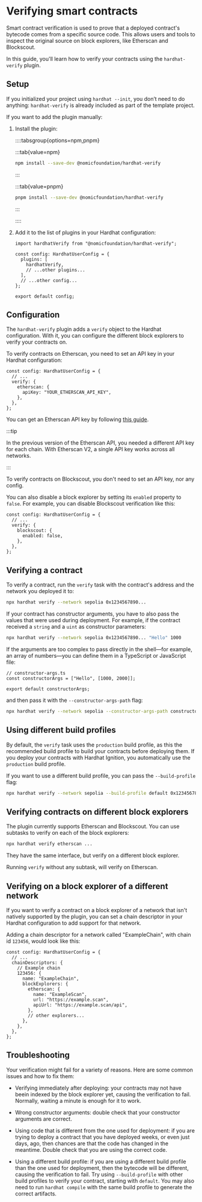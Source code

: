# Verifying smart contracts

Smart contract verification is used to prove that a deployed contract's bytecode comes from a specific source code. This allows users and tools to inspect the original source on block explorers, like Etherscan and Blockscout.

In this guide, you'll learn how to verify your contracts using the `hardhat-verify` plugin.

## Setup

If you initialized your project using `hardhat --init`, you don’t need to do anything: `hardhat-verify` is already included as part of the template project.

If you want to add the plugin manually:

1. Install the plugin:

    ::::tabsgroup{options=npm,pnpm}

    :::tab{value=npm}

    ```bash
    npm install --save-dev @nomicfoundation/hardhat-verify
    ```

    :::

    :::tab{value=pnpm}

    ```bash
    pnpm install --save-dev @nomicfoundation/hardhat-verify
    ```

    :::

    ::::

2. Add it to the list of plugins in your Hardhat configuration:

   ```tsx
   import hardhatVerify from "@nomicfoundation/hardhat-verify";

   const config: HardhatUserConfig = {
     plugins: [
       hardhatVerify,
       // ...other plugins...
     ],
     // ...other config...
   };

   export default config;
   ```

## Configuration

The `hardhat-verify` plugin adds a `verify` object to the Hardhat configuration. With it, you can configure the different block explorers to verify your contracts on.

To verify contracts on Etherscan, you need to set an API key in your Hardhat configuration:

```tsx
const config: HardhatUserConfig = {
  // ...
  verify: {
    etherscan: {
      apiKey: "YOUR_ETHERSCAN_API_KEY",
    },
  },
};
```

You can get an Etherscan API key by following [this guide](https://docs.etherscan.io/etherscan-v2/getting-an-api-key).

:::tip

In the previous version of the Etherscan API, you needed a different API key for each chain. With Etherscan V2, a single API key works across all networks.

:::

To verify contracts on Blockscout, you don't need to set an API key, nor any config.

You can also disable a block explorer by setting its `enabled` property to `false`. For example, you can disable Blockscout verification like this:

```tsx
const config: HardhatUserConfig = {
  // ...
  verify: {
    blockscout: {
      enabled: false,
    },
  },
};
```

## Verifying a contract

To verify a contract, run the `verify` task with the contract's address and the network you deployed it to:

```bash
npx hardhat verify --network sepolia 0x1234567890...
```

If your contract has constructor arguments, you have to also pass the values that were used during deployment. For example, if the contract received a `string` and a `uint` as constructor parameters:

```bash
npx hardhat verify --network sepolia 0x1234567890... "Hello" 1000
```

If the arguments are too complex to pass directly in the shell—for example, an array of numbers—you can define them in a TypeScript or JavaScript file:

```tsx
// constructor-args.ts
const constructorArgs = ["Hello", [1000, 2000]];

export default constructorArgs;
```

and then pass it with the `--constructor-args-path` flag:

```bash
npx hardhat verify --network sepolia --constructor-args-path constructor-args.ts 0x1234567890...
```

## Using different build profiles

By default, the `verify` task uses the `production` build profile, as this the recommended build profile to build your contracts before deploying them. If you deploy your contracts with Hardhat Ignition, you automatically use the `production` build profile.

If you want to use a different build profile, you can pass the `--build-profile` flag:

```bash
npx hardhat verify --network sepolia --build-profile default 0x1234567890...
```

## Verifying contracts on different block explorers

The plugin currently supports Etherscan and Blockscout. You can use subtasks to verify on each of the block explorers:

```bash
npx hardhat verify etherscan ...
```

They have the same interface, but verify on a different block explorer.

Running `verify` without any subtask, will verify on Etherscan.

## Verifying on a block explorer of a different network

If you want to verify a contract on a block explorer of a network that isn't natively supported by the plugin, you can set a chain descriptor in your Hardhat configuration to add support for that network.

Adding a chain descriptor for a network called "ExampleChain", with chain id `123456`, would look like this:

```tsx
const config: HardhatUserConfig = {
  // ...
  chainDescriptors: {
    // Example chain
    123456: {
      name: "ExampleChain",
      blockExplorers: {
        etherscan: {
          name: "ExampleScan",
          url: "https://example.scan",
          apiUrl: "https://example.scan/api",
        },
        // other explorers...
      },
    },
  },
};
```

## Troubleshooting

Your verification might fail for a variety of reasons. Here are some common issues and how to fix them:

- Verifying immediately after deploying: your contracts may not have beein indexed by the block explorer yet, causing the verification to fail. Normally, waiting a minute is enough for it to work.

- Wrong constructor arguments: double check that your constructor arguments are correct.

- Using code that is different from the one used for deployment: if you are trying to deploy a contract that you have deployed weeks, or even just days, ago, then chances are that the code has changed in the meantime. Double check that you are using the correct code.

- Using a different build profile: if you are using a different build profile than the one used for deployment, then the bytecode will be different, causing the verification to fail. Try using `--build-profile` with other build profiles to verify your contract, starting with `default`. You may also need to run `hardhat compile` with the same build profile to generate the correct artifacts.
